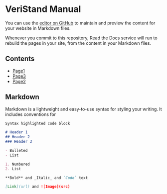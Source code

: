 VeriStand Manual
=========================

You can use the [editor on GitHub](https://github.com/phutanu/GitHubPagesUsingRTD/edit/main/docs/index.md) to maintain and preview the content for your website in Markdown files.

Whenever you commit to this repository, Read the Docs service will run to rebuild the pages in your site, from the content in your Markdown files.

Contents
---------

* [Page1](Page1.md)
* [Page3](Page3.md)
* [Page2](Page2.md)

## Markdown

Markdown is a lightweight and easy-to-use syntax for styling your writing. It includes conventions for

```markdown
Syntax highlighted code block

# Header 1
## Header 2
### Header 3

- Bulleted
- List

1. Numbered
2. List

**Bold** and _Italic_ and `Code` text

[Link](url) and ![Image](src)
```
